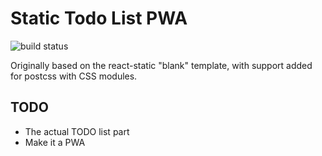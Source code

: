 # Static Todo List PWA

![build status](https://travis-ci.org/dmchoull/static-todo-pwa.svg?branch=master)

Originally based on the react-static "blank" template, with support added for postcss with CSS modules.

## TODO
 * The actual TODO list part
 * Make it a PWA
